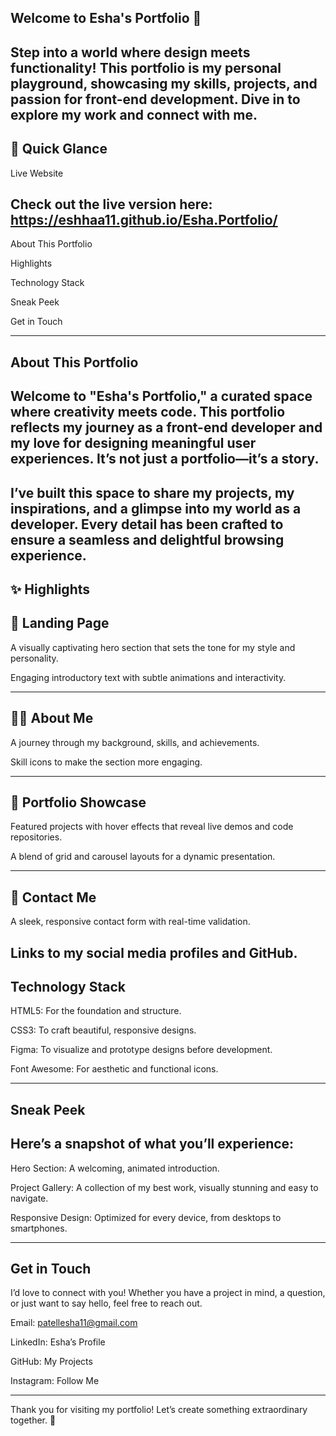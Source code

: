 Welcome to Esha's Portfolio 🌸
---
Step into a world where design meets functionality! This portfolio is my personal playground, showcasing my skills, projects, and passion for front-end development. Dive in to explore my work and connect with me.
---

🌟 Quick Glance
---
Live Website

Check out the live version here: https://eshhaa11.github.io/Esha.Portfolio/
---

About This Portfolio

Highlights

Technology Stack

Sneak Peek

Get in Touch

---

About This Portfolio
---

Welcome to "Esha's Portfolio," a curated space where creativity meets code. This portfolio reflects my journey as a front-end developer and my love for designing meaningful user experiences. It’s not just a portfolio—it’s a story.
---

I’ve built this space to share my projects, my inspirations, and a glimpse into my world as a developer. Every detail has been crafted to ensure a seamless and delightful browsing experience.
---

✨ Highlights
---

🏡 Landing Page
---

A visually captivating hero section that sets the tone for my style and personality.

Engaging introductory text with subtle animations and interactivity.

---

👩‍💻 About Me
---

A journey through my background, skills, and achievements.

Skill icons to make the section more engaging.

---

🎨 Portfolio Showcase
---
Featured projects with hover effects that reveal live demos and code repositories.

A blend of grid and carousel layouts for a dynamic presentation.

---

💬 Contact Me
---


A sleek, responsive contact form with real-time validation.

Links to my social media profiles and GitHub.
---

Technology Stack
---

HTML5: For the foundation and structure.

CSS3: To craft beautiful, responsive designs.

Figma: To visualize and prototype designs before development.

Font Awesome: For aesthetic and functional icons.

---

Sneak Peek
---

Here’s a snapshot of what you’ll experience:
--

Hero Section: A welcoming, animated introduction.

Project Gallery: A collection of my best work, visually stunning and easy to navigate.

Responsive Design: Optimized for every device, from desktops to smartphones.

---

Get in Touch
---

I’d love to connect with you! Whether you have a project in mind, a question, or just want to say hello, feel free to reach out.

Email: patellesha11@gmail.com

LinkedIn: Esha’s Profile

GitHub: My Projects

Instagram: Follow Me

---

Thank you for visiting my portfolio! Let’s create something extraordinary together. 🚀



